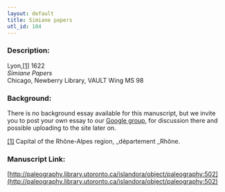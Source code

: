 ```yaml
---
layout: default
title: Simiane papers
utl_id: 104
---
```


### Description:

Lyon,<a id="_ftnref1">[[1]](#_ftn1)</a> 1622<br>
_Simiane Papers_<br>
Chicago, Newberry Library, VAULT Wing MS 98

### Background:

There is no background essay available for this manuscript, but we invite you to post your own essay to our [Google group](https://paleography.library.utoronto.ca/content/group-work), for discussion there and possible uploading to the site later on.

<a id="_ftn1">[[1]](#_ftnref1)</a> Capital of the Rhône-Alpes region, _département _Rhône. 

### Manuscript Link:

[http://paleography.library.utoronto.ca/islandora/object/paleography:502](http://paleography.library.utoronto.ca/islandora/object/paleography:502)
